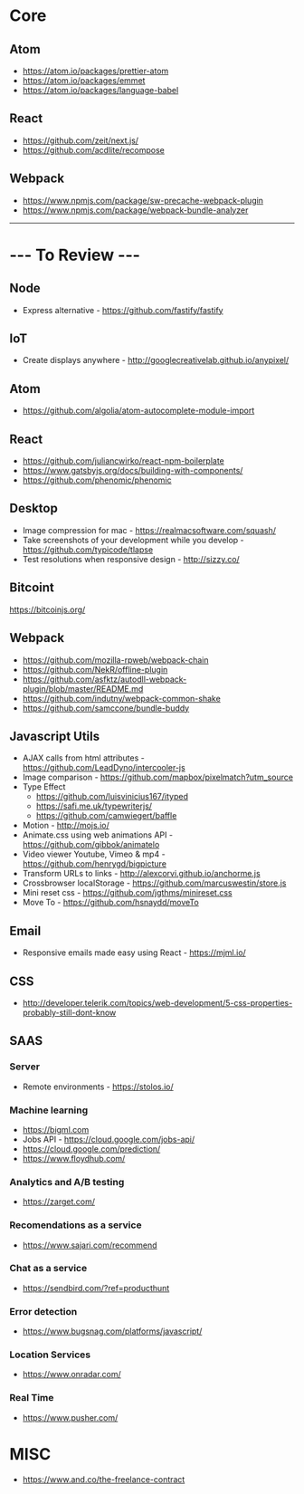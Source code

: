 # Core

## Atom
  - https://atom.io/packages/prettier-atom
  - https://atom.io/packages/emmet
  - https://atom.io/packages/language-babel

## React
  - https://github.com/zeit/next.js/
  - https://github.com/acdlite/recompose

## Webpack
  - https://www.npmjs.com/package/sw-precache-webpack-plugin
  - https://www.npmjs.com/package/webpack-bundle-analyzer


***




# --- To Review ---

## Node
  - Express alternative - https://github.com/fastify/fastify
## IoT
  - Create displays anywhere - http://googlecreativelab.github.io/anypixel/
  
## Atom

  - https://github.com/algolia/atom-autocomplete-module-import

## React
  - https://github.com/juliancwirko/react-npm-boilerplate
  - https://www.gatsbyjs.org/docs/building-with-components/
  - https://github.com/phenomic/phenomic

## Desktop

  - Image compression for mac - https://realmacsoftware.com/squash/
  - Take screenshots of your development while you develop - https://github.com/typicode/tlapse
  - Test resolutions when responsive design - http://sizzy.co/
  
## Bitcoint

  https://bitcoinjs.org/

## Webpack
  - https://github.com/mozilla-rpweb/webpack-chain
  - https://github.com/NekR/offline-plugin
  - https://github.com/asfktz/autodll-webpack-plugin/blob/master/README.md
  - https://github.com/indutny/webpack-common-shake
  - https://github.com/samccone/bundle-buddy

## Javascript Utils

  - AJAX calls from html attributes - https://github.com/LeadDyno/intercooler-js
  - Image comparison - https://github.com/mapbox/pixelmatch?utm_source
  - Type Effect 
    - https://github.com/luisvinicius167/ityped
    - https://safi.me.uk/typewriterjs/
    - https://github.com/camwiegert/baffle
  - Motion - http://mojs.io/
  - Animate.css using web animations API - https://github.com/gibbok/animatelo
  - Video viewer Youtube, Vimeo & mp4 - https://github.com/henrygd/bigpicture
  - Transform URLs to links - http://alexcorvi.github.io/anchorme.js
  - Crossbrowser localStorage - https://github.com/marcuswestin/store.js
  - Mini reset css - https://github.com/jgthms/minireset.css
  - Move To - https://github.com/hsnaydd/moveTo
  
## Email
  - Responsive emails made easy using React - https://mjml.io/

## CSS
  - http://developer.telerik.com/topics/web-development/5-css-properties-probably-still-dont-know

## SAAS

  ### Server
  - Remote environments - https://stolos.io/

  ### Machine learning
  - https://bigml.com
  - Jobs API - https://cloud.google.com/jobs-api/
  - https://cloud.google.com/prediction/
  - https://www.floydhub.com/

  ### Analytics and A/B testing
  - https://zarget.com/

  ### Recomendations as a service
  - https://www.sajari.com/recommend
  
  ### Chat as a service
  - https://sendbird.com/?ref=producthunt
  
  ### Error detection
  - https://www.bugsnag.com/platforms/javascript/
  
  ### Location Services
  - https://www.onradar.com/
  
  ### Real Time
  - https://www.pusher.com/

# MISC
  - https://www.and.co/the-freelance-contract
  
